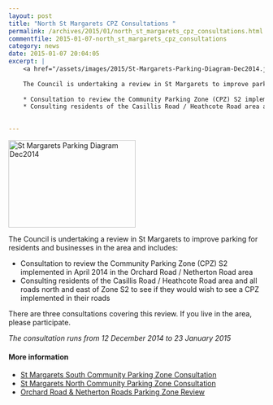```yaml
---
layout: post
title: "North St Margarets CPZ Consultations "
permalink: /archives/2015/01/north_st_margarets_cpz_consultations.html
commentfile: 2015-01-07-north_st_margarets_cpz_consultations
category: news
date: 2015-01-07 20:04:05
excerpt: |
    <a href="/assets/images/2015/St-Margarets-Parking-Diagram-Dec2014.jpg" title="See larger version of - St Margarets Parking Diagram Dec2014"><img src="/assets/images/2015/St-Margarets-Parking-Diagram-Dec2014_thumb.jpg" width="150" height="103" alt="St Margarets Parking Diagram Dec2014" class="photo right" /></a>
    
    The Council is undertaking a review in St Margarets to improve parking for residents and businesses in the area and includes:
    
    * Consultation to review the Community Parking Zone (CPZ) S2 implemented in April 2014 in the Orchard Road / Netherton Road area
    * Consulting residents of the Casillis Road / Heathcote Road area and all roads north and east of Zone S2 to see if they would wish to see a CPZ implemented in their roads
    

---
```


<a href="/assets/images/2015/St-Margarets-Parking-Diagram-Dec2014.jpg" title="See larger version of - St Margarets Parking Diagram Dec2014"><img src="/assets/images/2015/St-Margarets-Parking-Diagram-Dec2014_thumb.jpg" width="250" height="172" alt="St Margarets Parking Diagram Dec2014" class="photo right" /></a>

The Council is undertaking a review in St Margarets to improve parking for residents and businesses in the area and includes:

-   Consultation to review the Community Parking Zone (CPZ) S2 implemented in April 2014 in the Orchard Road / Netherton Road area
-   Consulting residents of the Casillis Road / Heathcote Road area and all roads north and east of Zone S2 to see if they would wish to see a CPZ implemented in their roads

There are three consultations covering this review. If you live in the area, please participate.

*The consultation runs from 12 December 2014 to 23 January 2015*

#### More information

-   [St Margarets South Community Parking Zone Consultation](https://consultation.richmond.gov.uk/environment/st-margarets-south-community-parking-zone-consulta/consult_view)
-   [St Margarets North Community Parking Zone Consultation](https://consultation.richmond.gov.uk/community-engagement/st-margarets-north-parking/consult_view)
-   [Orchard Road & Netherton Roads Parking Zone Review](https://consultation.richmond.gov.uk/environment/orchard-road-netherton-roads-parking-zone-s2-revie/consult_view)
